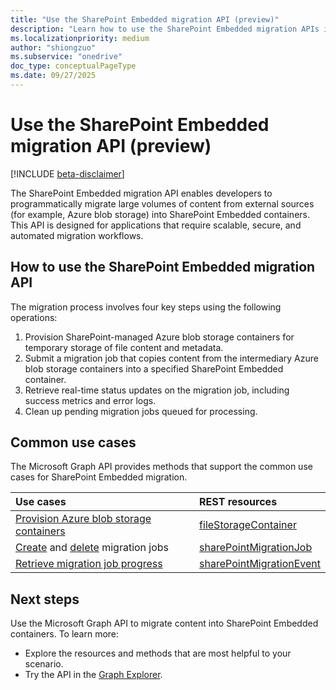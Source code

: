 ```yaml
---
title: "Use the SharePoint Embedded migration API (preview)"
description: "Learn how to use the SharePoint Embedded migration APIs in Microsoft Graph to import content to SharePoint Embedded containers."
ms.localizationpriority: medium
author: "shiongzuo"
ms.subservice: "onedrive"
doc_type: conceptualPageType
ms.date: 09/27/2025
---
```


# Use the SharePoint Embedded migration API (preview)

[!INCLUDE [beta-disclaimer](../../includes/beta-disclaimer.md)]

The SharePoint Embedded migration API enables developers to programmatically migrate large volumes of content from external sources (for example, Azure blob storage) into SharePoint Embedded containers. This API is designed for applications that require scalable, secure, and automated migration workflows.

## How to use the SharePoint Embedded migration API

The migration process involves four key steps using the following operations:

1. Provision SharePoint-managed Azure blob storage containers for temporary storage of file content and metadata.
2. Submit a migration job that copies content from the intermediary Azure blob storage containers into a specified SharePoint Embedded container.
3. Retrieve real-time status updates on the migration job, including success metrics and error logs.
4. Clean up pending migration jobs queued for processing.

## Common use cases

The Microsoft Graph API provides methods that support the common use cases for SharePoint Embedded migration.

| Use cases | REST resources |
| :--- | :--- |
| [Provision Azure blob storage containers](../api/filestoragecontainer-provisionmigrationcontainers.md) | [fileStorageContainer](../resources/filestoragecontainer.md) |
| [Create](../api/filestoragecontainer-post-migrationjobs.md) and [delete](../api/sharepointmigrationjob-delete.md) migration jobs   | [sharePointMigrationJob](../resources/sharepointmigrationjob.md) |
| [Retrieve migration job progress](../api/sharepointmigrationjob-list-progressevents.md) | [sharePointMigrationEvent](../resources/sharepointmigrationevent.md) |

## Next steps

Use the Microsoft Graph API to migrate content into SharePoint Embedded containers. To learn more:

- Explore the resources and methods that are most helpful to your scenario.
- Try the API in the [Graph Explorer](https://developer.microsoft.com/graph/graph-explorer).
